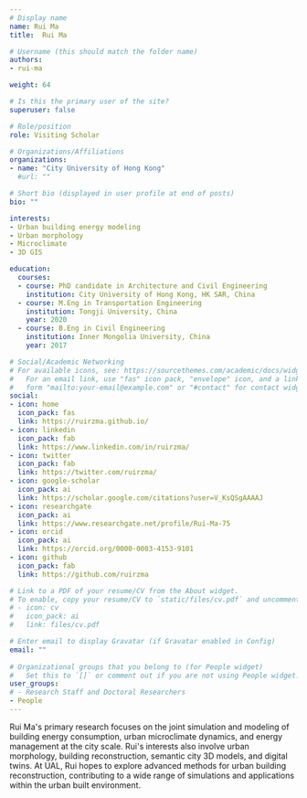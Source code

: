 ```yaml
---
# Display name
name: Rui Ma
title:  Rui Ma

# Username (this should match the folder name)
authors:
- rui-ma

weight: 64

# Is this the primary user of the site?
superuser: false

# Role/position
role: Visiting Scholar

# Organizations/Affiliations
organizations:
- name: "City University of Hong Kong"
  #url: ""

# Short bio (displayed in user profile at end of posts)
bio: ""

interests:
- Urban building energy modeling
- Urban morphology
- Microclimate
- 3D GIS

education:
  courses:
  - course: PhD candidate in Architecture and Civil Engineering
    institution: City University of Hong Kong, HK SAR, China
  - course: M.Eng in Transportation Engineering
    institution: Tongji University, China
    year: 2020
  - course: B.Eng in Civil Engineering
    institution: Inner Mongolia University, China
    year: 2017

# Social/Academic Networking
# For available icons, see: https://sourcethemes.com/academic/docs/widgets/#icons
#   For an email link, use "fas" icon pack, "envelope" icon, and a link in the
#   form "mailto:your-email@example.com" or "#contact" for contact widget.
social:
- icon: home
  icon_pack: fas
  link: https://ruirzma.github.io/
- icon: linkedin
  icon_pack: fab
  link: https://www.linkedin.com/in/ruirzma/
- icon: twitter
  icon_pack: fab
  link: https://twitter.com/ruirzma/
- icon: google-scholar
  icon_pack: ai
  link: https://scholar.google.com/citations?user=V_KsQSgAAAAJ
- icon: researchgate
  icon_pack: ai
  link: https://www.researchgate.net/profile/Rui-Ma-75
- icon: orcid
  icon_pack: ai
  link: https://orcid.org/0000-0003-4153-9101
- icon: github
  icon_pack: fab
  link: https://github.com/ruirzma

# Link to a PDF of your resume/CV from the About widget.
# To enable, copy your resume/CV to `static/files/cv.pdf` and uncomment the lines below.  
# - icon: cv
#   icon_pack: ai
#   link: files/cv.pdf

# Enter email to display Gravatar (if Gravatar enabled in Config)
email: ""
  
# Organizational groups that you belong to (for People widget)
#   Set this to `[]` or comment out if you are not using People widget.  
user_groups:
# - Research Staff and Doctoral Researchers
- People
---
```


Rui Ma's primary research focuses on the joint simulation and modeling of building energy consumption, urban microclimate dynamics, and energy management at the city scale. Rui's interests also involve urban morphology, building reconstruction, semantic city 3D models, and digital twins. At UAL, Rui hopes to explore advanced methods for urban building reconstruction, contributing to a wide range of simulations and applications within the urban built environment.
